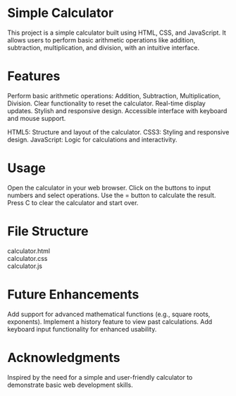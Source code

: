 # Simple Calculator
This project is a simple calculator built using HTML, CSS, and JavaScript. It allows users to perform basic arithmetic operations like addition, subtraction, multiplication, and division, with an intuitive interface.

# Features
Perform basic arithmetic operations: Addition, Subtraction, Multiplication, Division.
Clear functionality to reset the calculator.
Real-time display updates.
Stylish and responsive design.
Accessible interface with keyboard and mouse support.


HTML5: Structure and layout of the calculator.
CSS3: Styling and responsive design.
JavaScript: Logic for calculations and interactivity.

# Usage
Open the calculator in your web browser.
Click on the buttons to input numbers and select operations.
Use the = button to calculate the result.
Press C to clear the calculator and start over.

# File Structure
 calculator.html      
 calculator.css      
calculator.js       

# Future Enhancements
Add support for advanced mathematical functions (e.g., square roots, exponents).
Implement a history feature to view past calculations.
Add keyboard input functionality for enhanced usability.

# Acknowledgments
Inspired by the need for a simple and user-friendly calculator to demonstrate basic web development skills. 

